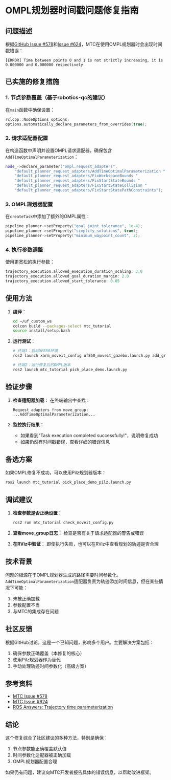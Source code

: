 # OMPL规划器时间戳问题修复指南

## 问题描述

根据[GitHub Issue #578](https://github.com/moveit/moveit_task_constructor/issues/578#issuecomment-2276997444)和[Issue #624](https://github.com/moveit/moveit_task_constructor/issues/624)，MTC在使用OMPL规划器时会出现时间戳错误：

```
[ERROR] Time between points 0 and 1 is not strictly increasing, it is 0.000000 and 0.000000 respectively
```

## 已实施的修复措施

### 1. 节点参数覆盖（基于robotics-qc的建议）

在`main`函数中确保设置：
```cpp
rclcpp::NodeOptions options;
options.automatically_declare_parameters_from_overrides(true);
```

### 2. 请求适配器配置

在构造函数中声明并设置OMPL请求适配器，确保包含`AddTimeOptimalParameterization`：

```cpp
node_->declare_parameter("ompl.request_adapters", 
    "default_planner_request_adapters/AddTimeOptimalParameterization "
    "default_planner_request_adapters/FixWorkspaceBounds "
    "default_planner_request_adapters/FixStartStateBounds "
    "default_planner_request_adapters/FixStartStateCollision "
    "default_planner_request_adapters/FixStartStatePathConstraints");
```

### 3. OMPL规划器配置

在`createTask`中添加了额外的OMPL属性：

```cpp
pipeline_planner->setProperty("goal_joint_tolerance", 1e-4);
pipeline_planner->setProperty("simplify_solutions", true);
pipeline_planner->setProperty("minimum_waypoint_count", 2);
```

### 4. 执行参数调整

使用更宽松的执行参数：
```cpp
trajectory_execution.allowed_execution_duration_scaling: 3.0
trajectory_execution.allowed_goal_duration_margin: 2.0
trajectory_execution.allowed_start_tolerance: 0.05
```

## 使用方法

1. **编译**：
   ```bash
   cd ~/uf_custom_ws
   colcon build --packages-select mtc_tutorial
   source install/setup.bash
   ```

2. **运行测试**：
   ```bash
   # 终端1：启动UF850环境
   ros2 launch xarm_moveit_config uf850_moveit_gazebo.launch.py add_gripper:=true
   
   # 终端2：运行修复后的OMPL版本
   ros2 launch mtc_tutorial pick_place_demo.launch.py
   ```

## 验证步骤

1. **检查适配器加载**：
   在终端输出中查找：
   ```
   Request adapters from move_group: ...AddTimeOptimalParameterization...
   ```

2. **监控执行结果**：
   - 如果看到"Task execution completed successfully!"，说明修复成功
   - 如果仍然有时间戳错误，查看详细的错误信息

## 备选方案

如果OMPL修复不成功，可以使用Pilz规划器版本：
```bash
ros2 launch mtc_tutorial pick_place_demo_pilz.launch.py
```

## 调试建议

1. **检查参数是否正确设置**：
   ```bash
   ros2 run mtc_tutorial check_moveit_config.py
   ```

2. **查看move_group日志**：
   检查是否有关于请求适配器的警告或错误

3. **在RViz中验证**：
   即使执行失败，也可以在RViz中查看规划的轨迹是否合理

## 技术背景

问题的根源在于OMPL规划器生成的路径需要时间参数化。`AddTimeOptimalParameterization`适配器负责为轨迹添加时间信息，但在某些情况下可能：

1. 未被正确加载
2. 参数配置不当
3. 与MTC的集成存在问题

## 社区反馈

根据GitHub讨论，这是一个已知问题，影响多个用户。主要解决方案包括：

1. 确保参数正确覆盖（本修复的核心）
2. 使用Pilz规划器作为替代
3. 手动处理轨迹时间参数化（高级方案）

## 参考资料

- [MTC Issue #578](https://github.com/moveit/moveit_task_constructor/issues/578)
- [MTC Issue #624](https://github.com/moveit/moveit_task_constructor/issues/624)
- [ROS Answers: Trajectory time parameterization](https://answers.ros.org/question/253004/)

## 结论

这个修复综合了社区建议的多种方法，特别是确保：
1. 节点参数能正确覆盖默认值
2. 时间参数化适配器被正确加载
3. OMPL规划器配置合理

如果仍有问题，建议向MTC开发者报告具体的错误信息，以帮助改进框架。 